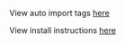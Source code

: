 View auto import tags [here](./Docs/Temp/Tags.md)

View install instructions [here](./Docs/Temp/InstallInstructions.md)